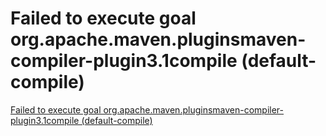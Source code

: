 # Failed to execute goal org.apache.maven.pluginsmaven-compiler-plugin3.1compile (default-compile)
[Failed to execute goal org.apache.maven.pluginsmaven-compiler-plugin3.1compile (default-compile)](https://aiwithcloud.com/2022/09/19/failed_to_execute_goal_org-apache-maven-pluginsmaven_compiler_plugin3-1compile_default_compile/)
